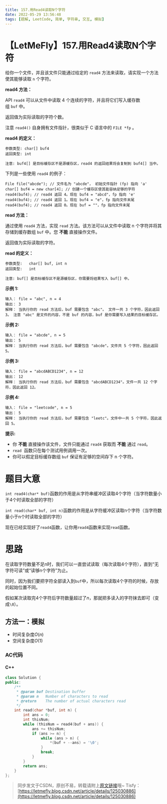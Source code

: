 ```yaml
---
title: 157.用Read4读取N个字符
date: 2022-05-29 13:56:48
tags: [题解, LeetCode, 简单, 字符串, 交互, 模拟]
---
```


# 【LetMeFly】157.用Read4读取N个字符

给你一个文件，并且该文件只能通过给定的 ```read4``` 方法来读取，请实现一个方法使其能够读取 ```n``` 个字符。

**read4 方法：**

API ```read4``` 可以从文件中读取 4 个连续的字符，并且将它们写入缓存数组 ```buf``` 中。

返回值为实际读取的字符个数。

注意 ```read4()``` 自身拥有文件指针，很类似于 C 语言中的 ```FILE *fp``` 。

**read4 的定义：**

```
参数类型: char[] buf4
返回类型: int

注意: buf4[] 是目标缓存区不是源缓存区，read4 的返回结果将会复制到 buf4[] 当中。
```

下列是一些使用 ```read4``` 的例子：

```
File file("abcde"); // 文件名为 "abcde"， 初始文件指针 (fp) 指向 'a' 
char[] buf4 = new char[4]; // 创建一个缓存区使其能容纳足够的字符
read4(buf4); // read4 返回 4。现在 buf4 = "abcd"，fp 指向 'e'
read4(buf4); // read4 返回 1。现在 buf4 = "e"，fp 指向文件末尾
read4(buf4); // read4 返回 0。现在 buf = ""，fp 指向文件末尾
```

**read 方法：**

通过使用 ```read4``` 方法，实现 ```read``` 方法。该方法可以从文件中读取 n 个字符并将其存储到缓存数组 ```buf``` 中。您 **不能** 直接操作文件。

返回值为实际读取的字符。

**read 的定义：**

```
参数类型:   char[] buf, int n
返回类型:   int

注意: buf[] 是目标缓存区不是源缓存区，你需要将结果写入 buf[] 中。
```

**示例 1:**

```
输入： file = "abc", n = 4
输出： 3
解释： 当执行你的 read 方法后，buf 需要包含 "abc"。 文件一共 3 个字符，因此返回 3。 注意 "abc" 是文件的内容，不是 buf 的内容，buf 是你需要写入结果的目标缓存区。 
```

**示例 2:**

```
输入： file = "abcde", n = 5
输出： 5
解释： 当执行你的 read 方法后，buf 需要包含 "abcde"。文件共 5 个字符，因此返回 5。
```

**示例 3:**

```
输入： file = "abcdABCD1234", n = 12
输出： 12
解释： 当执行你的 read 方法后，buf 需要包含 "abcdABCD1234"。文件一共 12 个字符，因此返回 12。
```

**示例 4:**

```
输入： file = "leetcode", n = 5
输出： 5
解释： 当执行你的 read 方法后，buf 需要包含 "leetc"。文件中一共 5 个字符，因此返回 5。
```

**提示:**

+ 你 **不能** 直接操作该文件，文件只能通过 ```read4``` 获取而 **不能** 通过 ```read```。
+ ```read```  函数只在每个测试用例调用一次。
+ 你可以假定目标缓存数组 ```buf``` 保证有足够的空间存下 n 个字符。 

# 题目大意

```int read4(char* buf)```函数的作用是从字符串缓冲区读取4个字符（当字符数量小于4个时读取全部的字符）

```int read(char* buf, int n)```函数的作用是从字符缓冲区读取n个字符（当字符数量小于n个时读取全部的字符）

现在已经实现好了```read4```函数，让你用```read4```函数来实现```read```函数。

# 思路

在读取字符数量不足$n$时，我们可以一直尝试读取（每次读取4个字符），直到“无字符可读”或“读够n个字符”为止。

同时，因为我们要把字符全部读入到```buf```中，所以每次读取4个字符的时候，存放的起始位置不同。

假如某次读取完$4$个字符后字符数量超过了$n$，那就把多读入的字符抹去即可（变成```\0```）。

## 方法一：模拟

+ 时间复杂度$O(n)$
+ 空间复杂度$O(1)$

### AC代码

#### C++

```cpp
class Solution {
public:
    /**
     * @param buf Destination buffer
     * @param n   Number of characters to read
     * @return    The number of actual characters read
     */
    int read(char *buf, int n) {
        int ans = 0;
        int thisNum;
        while (thisNum = read4(buf + ans)) {
            ans += thisNum;
            if (ans >= n) {
                while (ans > n) {
                    *(buf + --ans) = '\0';
                }
                break;
            }
        }
        return ans;
    }
};
```

> 同步发文于CSDN，原创不易，转载请附上[原文链接](https://blog.letmefly.xyz/2022/05/29/LeetCode%200157.%E7%94%A8Read4%E8%AF%BB%E5%8F%96N%E4%B8%AA%E5%AD%97%E7%AC%A6)哦~
> Tisfy：[https://letmefly.blog.csdn.net/article/details/125030886](https://letmefly.blog.csdn.net/article/details/125030886)
